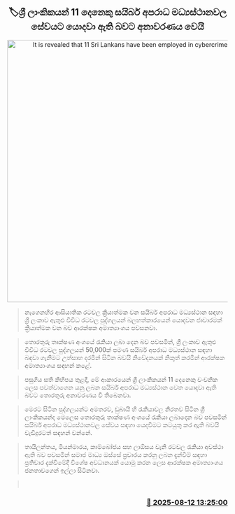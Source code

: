 <p align='center'><b><h2 align='center' title='It is revealed that 11 Sri Lankans have been employed in cybercrime centers'>🏷ශ්‍රී ලාංකිකයන් 11 දෙනෙකු සයිබර් අපරාධ මධ්‍යස්ථානවල සේවයට යොදවා ඇති බවට අනාවරණය වෙයි</h2></b></p>
<p align='center'><img src='https://helakuru.sgp1.cdn.digitaloceanspaces.com/esana/images/lib/ministry-of-defence-2-archived.jpg' width='600' alt='It is revealed that 11 Sri Lankans have been employed in cybercrime centers'></p>

> නැගෙනහිර ආසියාතික රටවල ක්‍රියාත්මක වන සයිබර් අපරාධ මධ්‍යස්ථාන සඳහා ශ්‍රී ලංකාව ඇතුළු විවිධ රටවල පුද්ගලයන් බලහත්කාරයෙන් යොදවන ජාවාරමක් ක්‍රියාත්මක වන බව ආරක්ෂක අමාත්‍යාංශය පවසනවා.

> තොරතුරු තාක්ෂණ අංශයේ රැකියා ලබා දෙන බව පවසමින්, ශ්‍රී ලංකාව ඇතුළු විවිධ රටවල පුද්ගලයන් 50,000ක් පමණ සයිබර් අපරාධ මධ්‍යස්ථාන සඳහා බඳවා ගැනීමට උත්සාහ දරමින් සිටින බවයි නිවේදනයක් නිකුත් කරමින් ආරක්ෂක අමාත්‍යාංශය සඳහන් කළේ.

> පසුගිය සති කිහිපය තුළදී, මේ ආකාරයෙන් ශ්‍රී ලාංකිකයන් 11 දෙනෙකු වංචනික ලෙස පවත්වාගෙන යනු ලබන සයිබර් අපරාධ මධ්‍යස්ථාන වෙත යොදවා ඇති බවට තොරතුරු අනාවරණය වී තිබෙනවා. 

> මෙරට සිටින පුද්ගලයන්ට අමතරව, ඩුබායි හි රැකියාවල නිරතව සිටින ශ්‍රී ලාංකිකයන්ද මෙලෙස තොරතුරු තාක්ෂණ අංශයේ රැකියා ලබාදෙන බව පවසමින් සයිබර් අපරාධ මධ්‍යස්ථානවල සේවය සඳහා යෙදවීමට කටයුතු කර ඇති බවයි වැඩිදුරටත් සඳහන් වන්නේ.

> තායිලන්තය, මියන්මාරය, කාම්බෝජය සහ ලාඕසය වැනි රටවල රැකියා අවස්ථා ඇති බව පවසමින් සමාජ මාධ්‍ය ඔස්සේ ප්‍රචාරය කරනු ලබන දැන්වීම් සඳහා ප්‍රතිචාර දැක්වීමේදී විශේෂ අවධානයක් යොමු කරන ලෙස ආරක්ෂක අමාත්‍යාංශය ජනතාවගෙන් ඉල්ලා සිටිනවා.

>  



<h3 align='right'><a href='https://www.helakuru.lk/esana/p/112629/'>📅 2025-08-12 13:25:00</a></h3>
